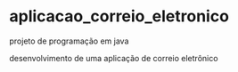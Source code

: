 # aplicacao_correio_eletronico
projeto de programação em java

desenvolvimento de uma aplicação de correio eletrônico
